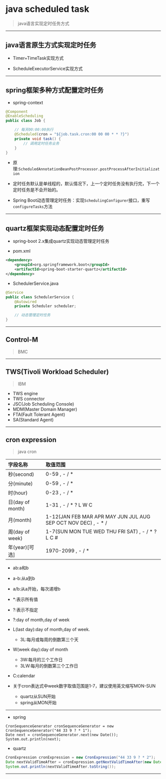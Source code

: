 
# java scheduled task
> java语言实现定时任务方式


---
## java语言原生方式实现定时任务

- Timer+TimeTask实现方式

- ScheduleExecutorService实现方式

---
## spring框架多种方式配置定时任务

- spring-context

```java
@Component
@EnableScheduling
public class Job {

    // 每天00:00:00执行
    @Scheduled(cron = "${job.task.cron:00 00 00 * * ?}")
    private void task() {
        // 调用定时任务业务
    }
}

```
- 原理:`ScheduledAnnotationBeanPostProcessor.postProcessAfterInitialization`
- 定时任务默认是单线程的，默认情况下，上一个定时任务没有执行完，下一个定时任务是不会开始的。

- Spring Boot动态管理定时任务：实现`SchedulingConfigurer`接口，重写`configureTasks`方法


---
## quartz框架实现动态配置定时任务

- spring-boot 2.x集成quartz实现动态管理定时任务

- pom.xml
```xml
<dependency>
    <groupId>org.springframework.boot</groupId>
    <artifactId>spring-boot-starter-quartz</artifactId>
</dependency>

```
- SchedulerService.java
```java
@Service
public class SchedulerService {
    @Autowired
    private Scheduler scheduler;

    // 动态管理定时任务
}

```

---

## Control-M
> BMC

---
## TWS(Tivoli Workload Scheduler)
> IBM
- TWS engine
- TWS connector
- JSC(Job Scheduling Console)
- MDM(Master Domain Manager)
- FTA(Fault Tolerant Agent)
- SA(Standard Agent)


---
## cron expression
> java cron


| 字段名称 | 取值范围 |
| :- | :- |
| 秒(second) | 0-59 , - / * |
| 分(minute) | 0-59 , - / * |
| 时(hour) | 0-23 , - / * |
| 日(day of month) | 1-31 , - / * ? L W C |
| 月(month) | 1-12(JAN FEB MAR APR MAY JUN JUL AUG SEP OCT NOV DEC) , - * / |
| 周(day of week) | 1-7(SUN MON TUE WED THU FRI SAT) , - / * ? L C # |
| 年(year)[可选]| 1970-2099 , - / * |

- ab:a和b
- a-b:从a到b
- a/b:从a开始，每次递增b

- *:表示所有值
- ?:表示不指定

- ?:day of month,day of week

- L(last day):day of month,day of week.
    - 3L:每月或每周的倒数第三个天

- W(week day):day of month
    - 3W:每月的三个工作日
    - 3LW:每月的倒数第三个工作日

- C:calendar

- 关于cron表达式中week数字取值范围是1-7，建议使用英文缩写MON-SUN
    - quartz从SUN开始
    - spring从MON开始

---
- spring
```
CronSequenceGenerator cronSequenceGenerator = new CronSequenceGenerator("44 33 9 ? * 1");
Date next = cronSequenceGenerator.next(new Date());
System.out.println(next);
```
- quartz
```java
CronExpression cronExpression = new CronExpression("44 33 9 ? * 2");
Date nextValidTimeAfter = cronExpression.getNextValidTimeAfter(new Date());
System.out.println(nextValidTimeAfter.toString());

```

---
